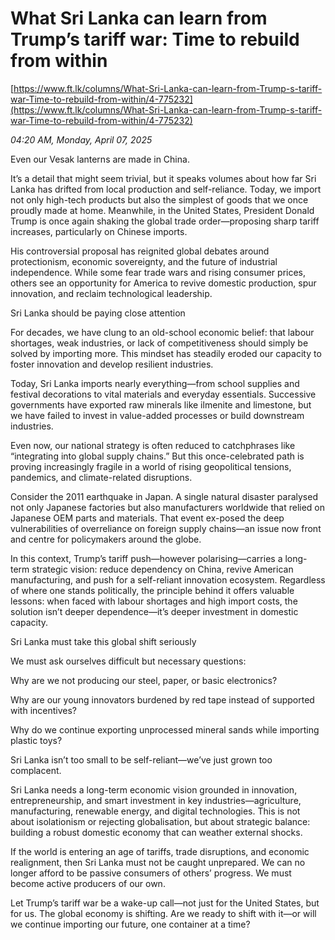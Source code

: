 # What Sri Lanka can learn from Trump’s tariff war: Time to rebuild from within

[https://www.ft.lk/columns/What-Sri-Lanka-can-learn-from-Trump-s-tariff-war-Time-to-rebuild-from-within/4-775232](https://www.ft.lk/columns/What-Sri-Lanka-can-learn-from-Trump-s-tariff-war-Time-to-rebuild-from-within/4-775232)

*04:20 AM, Monday, April 07, 2025*

Even our Vesak lanterns are made in China.

It’s a detail that might seem trivial, but it speaks volumes about how far Sri Lanka has drifted from local production and self-reliance. Today, we import not only high-tech products but also the simplest of goods that we once proudly made at home. Meanwhile, in the United States, President Donald Trump is once again shaking the global trade order—proposing sharp tariff increases, particularly on Chinese imports.

His controversial proposal has reignited global debates around protectionism, economic sovereignty, and the future of industrial independence. While some fear trade wars and rising consumer prices, others see an opportunity for America to revive domestic production, spur innovation, and reclaim technological leadership.

Sri Lanka should be paying close attention

For decades, we have clung to an old-school economic belief: that labour shortages, weak industries, or lack of competitiveness should simply be solved by importing more. This mindset has steadily eroded our capacity to foster innovation and develop resilient industries.

Today, Sri Lanka imports nearly everything—from school supplies and festival decorations to vital materials and everyday essentials. Successive governments have exported raw minerals like ilmenite and limestone, but we have failed to invest in value-added processes or build downstream industries.

Even now, our national strategy is often reduced to catchphrases like “integrating into global supply chains.” But this once-celebrated path is proving increasingly fragile in a world of rising geopolitical tensions, pandemics, and climate-related disruptions.

Consider the 2011 earthquake in Japan. A single natural disaster paralysed not only Japanese factories but also manufacturers worldwide that relied on Japanese OEM parts and materials. That event ex-posed the deep vulnerabilities of overreliance on foreign supply chains—an issue now front and centre for policymakers around the globe.

In this context, Trump’s tariff push—however polarising—carries a long-term strategic vision: reduce dependency on China, revive American manufacturing, and push for a self-reliant innovation ecosystem. Regardless of where one stands politically, the principle behind it offers valuable lessons: when faced with labour shortages and high import costs, the solution isn’t deeper dependence—it’s deeper investment in domestic capacity.

Sri Lanka must take this global shift seriously

We must ask ourselves difficult but necessary questions:

Why are we not producing our steel, paper, or basic electronics?

Why are our young innovators burdened by red tape instead of supported with incentives?

Why do we continue exporting unprocessed mineral sands while importing plastic toys?

Sri Lanka isn’t too small to be self-reliant—we’ve just grown too complacent.

Sri Lanka needs a long-term economic vision grounded in innovation, entrepreneurship, and smart investment in key industries—agriculture, manufacturing, renewable energy, and digital technologies. This is not about isolationism or rejecting globalisation, but about strategic balance: building a robust domestic economy that can weather external shocks.

If the world is entering an age of tariffs, trade disruptions, and economic realignment, then Sri Lanka must not be caught unprepared. We can no longer afford to be passive consumers of others’ progress. We must become active producers of our own.

Let Trump’s tariff war be a wake-up call—not just for the United States, but for us. The global economy is shifting. Are we ready to shift with it—or will we continue importing our future, one container at a time?

